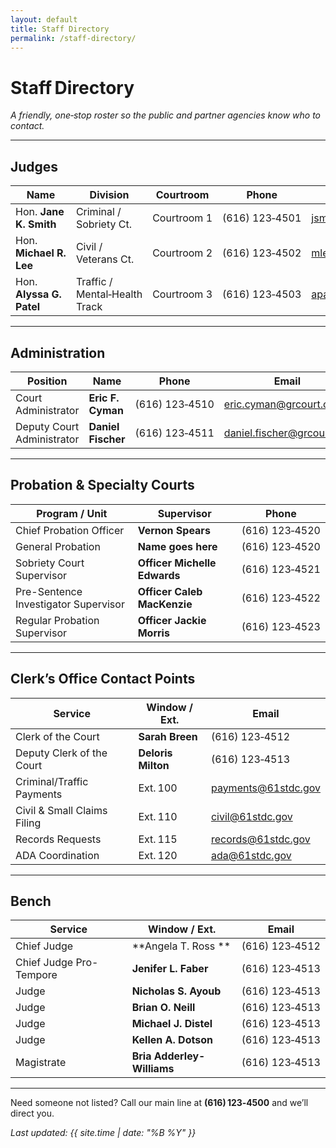 ```yaml
---
layout: default
title: Staff Directory
permalink: /staff-directory/
---
```


# Staff Directory

_A friendly, one‑stop roster so the public and partner agencies know who to contact._

---

## Judges

| Name | Division | Courtroom | Phone | Email |
|------|----------|-----------|-------|-------|
| Hon. **Jane K. Smith** | Criminal / Sobriety Ct. | Courtroom 1 | (616) 123‑4501 | jsmith@61stdc.gov |
| Hon. **Michael R. Lee** | Civil / Veterans Ct. | Courtroom 2 | (616) 123‑4502 | mlee@61stdc.gov |
| Hon. **Alyssa G. Patel** | Traffic / Mental‑Health Track | Courtroom 3 | (616) 123‑4503 | apatel@61stdc.gov |

---

## Administration

| Position | Name | Phone | Email |
|----------|------|-------|-------|
| Court Administrator | **Eric F. Cyman** | (616) 123‑4510 | eric.cyman@grcourt.org |
| Deputy Court Administrator | **Daniel Fischer** | (616) 123‑4511 | daniel.fischer@grcourt.org |


---

## Probation & Specialty Courts

| Program / Unit | Supervisor | Phone |
|----------------|-----------|-------|
| Chief Probation Officer | **Vernon Spears** | (616) 123‑4520 |
| General Probation | **Name goes here** | (616) 123‑4520 |
| Sobriety Court Supervisor | **Officer Michelle Edwards** | (616) 123‑4521 |
| Pre-Sentence Investigator Supervisor | **Officer Caleb MacKenzie** | (616) 123‑4522 |
| Regular Probation Supervisor | **Officer Jackie Morris** | (616) 123‑4523 |

---

## Clerk’s Office Contact Points

| Service | Window / Ext. | Email |
|---------|---------------|-------|
| Clerk of the Court | **Sarah Breen** | (616) 123‑4512 | sarah.breen@grcourt.org |
| Deputy Clerk of the Court | **Deloris Milton** | (616) 123‑4513 | deloris.milton@grcourt.org |
| Criminal/Traffic Payments | Ext. 100 | payments@61stdc.gov |
| Civil & Small Claims Filing | Ext. 110 | civil@61stdc.gov |
| Records Requests | Ext. 115 | records@61stdc.gov |
| ADA Coordination | Ext. 120 | ada@61stdc.gov |

---

## Bench

| Service | Window / Ext. | Email |
|---------|---------------|-------|
| Chief Judge | **Angela T. Ross ** | (616) 123‑4512 | Email? |
| Chief Judge Pro-Tempore | **Jenifer L. Faber** | (616) 123‑4513 | email? |
| Judge | **Nicholas S. Ayoub** | (616) 123‑4513 | email? |
| Judge | **Brian O. Neill** | (616) 123‑4513 | email? |
| Judge | **Michael J. Distel** | (616) 123‑4513 | email? |
| Judge | **Kellen A. Dotson** | (616) 123‑4513 | email? |
| Magistrate | **Bria Adderley-Williams** | (616) 123‑4513 | email? |

---

Need someone not listed? Call our main line at **(616) 123‑4500** and we’ll direct you.

*Last updated: {{ site.time | date: "%B %Y" }}*

